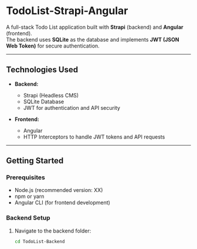# TodoList-Strapi-Angular

A full-stack Todo List application built with **Strapi** (backend) and **Angular** (frontend).  
The backend uses **SQLite** as the database and implements **JWT (JSON Web Token)** for secure authentication.

---

## Technologies Used

- **Backend:**  
  - Strapi (Headless CMS)  
  - SQLite Database  
  - JWT for authentication and API security  

- **Frontend:**  
  - Angular  
  - HTTP Interceptors to handle JWT tokens and API requests  

---

## Getting Started

### Prerequisites

- Node.js (recommended version: XX)  
- npm or yarn  
- Angular CLI (for frontend development)  

### Backend Setup

1. Navigate to the backend folder:  
   ```bash
   cd TodoList-Backend
